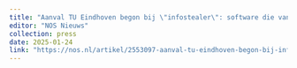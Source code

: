 ```yaml
---
title: "Aanval TU Eindhoven begon bij \"infostealer\": software die van alles steelt"
editor: "NOS Nieuws"
collection: press
date: 2025-01-24
link: "https://nos.nl/artikel/2553097-aanval-tu-eindhoven-begon-bij-infostealer-software-die-van-alles-steelt"
---
```

